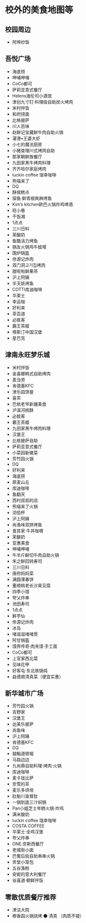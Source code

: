 # 校外的美食地图等

## 校园周边
- 阿坤炒饭

## 吾悦广场
- 海底捞
- 呷哺呷哺
- CoCo都可
- 萨莉亚意式餐厅
- Helens海伦司小酒馆
- 津创九寸钉·料理级自助炭火烤肉
- 米村拌饭
- 和府捞面
- 比格披萨
- 川人百味
- 赵鲜记宝藏鲜牛肉自助火锅
- 濯港•王婆大虾
- 小七的魔法厨房
- 小猪查理川式烤肉自助
- 那家朝鲜族餐厅
- 九田家黑牛烤肉料理
- 齐齐哈尔家庭烤肉
- luckin coffee 瑞幸咖啡
- 熊喵来了
- DQ
- 酥侯糕点
- 探鱼·鲜青椒爽麻烤鱼
- Kim’s kitchen欧巴火锅炸鸡啤酒
- 旺小巷
- 干饭湘
- 1点点
- 三川日料
- 茉酸奶
- 鱼酷活力烤鱼
- 锅友火锅鸡牛蛙塔
- 围炉锅盔
- 佟源记炸肉
- 双门洞고기집烤肉
- 甜啦啦鲜果茶
- 沪上阿姨
- 半天妖烤鱼
- COTTI库迪咖啡
- 华莱士
- 幸运咖
- 好利来
- 茶百道
- 必胜客
- 霸王茶姬
- 塔斯汀中国汉堡
- 星巴克

## 津南永旺梦乐城
- 米村拌饭
- 金喜娜韩式自助烤肉
- 麦当劳
- 肯德基KFC
- 津乐园饼屋
- 喜茶
- 巴依老爷新疆美食
- 泸溪河桃酥
- 必胜客
- 霸王茶姬
- 九田家黑牛烤肉料理
- 汉堡王
- 比格披萨自助
- 萨莉亚意式餐厅
- 小菜园新徽菜
- 芳竹园火锅
- DQ
- 好利来
- 海底捞
- 原麦山丘
- 库迪咖啡
- 鱼翻天
- 西村叔叔的店
- 熊喵来了火锅
- 沏佰杯
- 沪上阿姨
- 尚渔味双拼烤鱼
- 食其家·牛丼咖喱
- 茉酸奶
- 亚惠美食
- 呷哺呷哺
- 牛半斤鲜切牛肉自助火锅
- 禾之鲜回转寿司
- 三川日料
- 唐府妈妈菜
- 满圆薄春饼
- 董顺桃老长沙臭豆腐
- 四季小馆
- 夸父炸串
- 池田寿司
- 1点点
- 鲜芋仙
- 佟源记炸肉
- 冰岛
- 啫滋滋啫啫煲
- 阿甘锅盔
- 馍界传奇·肉夹馍·手工面
- CoCo都可
- 上官家西北菜
- 见味花甲
- 好客屯·东北铁锅炖
- 益德顺清真菜（便宜实惠）

## 新华城市广场
- 芳竹园火锅
- 吉野家
- 汉堡王
- 达美乐披萨
- 尚鱼味
- 沪上阿姨
- 肯德基KFC
- DQ
- 越鮨道顿堀
- 马路边边
- 九尚鼎自助料理·烤肉·火锅
- 库迪咖啡
- 麦卡珑比萨
- 奈雪的茶
- 麦乐多烘培
- 肚魁川渝冒肚
- 一锅到底三汁焖锅
- Pan小姐芝士年糕火锅·炸鸡
- 满米酸奶
- luckin coffee 瑞幸咖啡
- COSTA COFFEE
- 华莱士·全鸡汉堡
- 夸父炸串
- ONE.奈斯西餐厅
- 老城街小面
- 巴蜀后街自助串串火锅
- 弄堂小笼包
- 五谷渔粉
- 安妮的意大利餐厅
- 谷喜道·朝鲜拌饭

## 零散优质餐厅推荐
- 津沽大院
- 穆香园火锅烧烤 ⚫️ 清真 （肉质不错）
